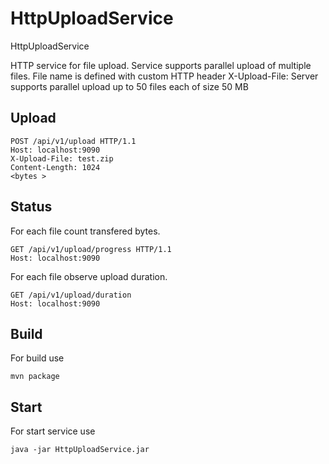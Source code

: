 # HttpUploadService
HttpUploadService

HTTP service for file upload. Service supports parallel upload of multiple files.
File name is defined with custom HTTP header X-Upload-File:
Server supports parallel upload up to 50 files each of size 50 MB

## Upload
```
POST /api/v1/upload HTTP/1.1
Host: localhost:9090
X-Upload-File: test.zip
Content-Length: 1024
<bytes >
```

## Status
For each file count transfered bytes.

```
GET /api/v1/upload/progress HTTP/1.1
Host: localhost:9090
```

For each file observe upload duration.

```
GET /api/v1/upload/duration
Host: localhost:9090
```

## Build
For build use 
```
mvn package
```

## Start
For start service use 
```
java -jar HttpUploadService.jar
```


